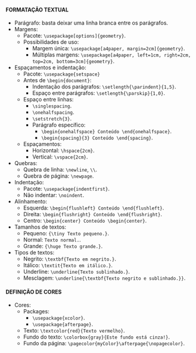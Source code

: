 #### FORMATAÇÃO TEXTUAL
*   Parágrafo: basta deixar uma linha branca entre os parágrafos.
*   Margens:
    *   Pacote: `\usepackage[options]{geometry}`.
    *   Possibilidades de uso:
        *   Margem única: `\usepackage[a4paper, margin=2cm]{geometry}`.
        *   Múltiplas margens: `\usepackage[a4paper, left=1cm, right=2cm, top=2cm, bottom=3cm]{geometry}`.
*   Espaçamentos e indentação:
    *   Pacote: `\usepackage{setspace}`
    *   Antes de `\begin{document}`:
        *   Indentação dos parágrafos: `\setlength{\parindent}{1,5}`.
        *   Espaço entre parágrafos: `\setlength{\parskip}{1,0}`.
    *   Espaço entre linhas:
        *   `\singlespacing`.
        *   `\onehalfspacing`.
        *   `\setstretch{3}`.
        *   Parágrafo específico:
            *   `\begin{onehalfspace} Conteúdo \end{onehalfspace}`.
            *   `\begin{spacing}{3} Conteúdo \end{spacing}`.
    *   Espaçamentos:
        *   Horizontal: `\hspace{2cm}`.
        *   Vertical: `\vspace{2cm}`.
*   Quebras:
    *   Quebra de linha: `\newline`, `\\`.
    *   Quebra de página: `\newpage`.
*   Indentação: 
    *   Pacote: `\usepackage{indentfirst}`.
    *   Não indentar: `\noindent`.
*   Alinhamento:
    *   Esquerda: `\begin{flushleft} Conteúdo \end{flushleft}`.
    *   Direita: `\begin{flushright} Conteúdo \end{flushright}`.
    *   Centro: `\begin{center} Conteúdo \begin{center}`.
*   Tamanhos de textos:
    *   Pequeno: `{\tiny Texto pequeno.}`.
    *   Normal: `Texto normal.`.
    *   Grande: `{\huge Texto grande.}`.
*   Tipos de textos:
    *   Negrito: `\textbf{Texto em negrito.}`.
	*   Itálico: `\textit{Texto em itálico.}`.
	*   Underline: `\underline{Texto sublinhado.}`.
	*   Mesclagem: `\underline{\textbf{Texto negrito e sublinhado.}}`.

#### DEFINIÇÃO DE CORES
*   Cores:
    *   Packages:
        *   `\usepackage{xcolor}`.
        *   `\usepackage{afterpage}`.
    *   Texto: `\textcolor{red}{Texto vermelho}`.
    *   Fundo do texto: `\colorbox{gray}{Este fundo está cinza!}`.
    *   Fundo da página: `\pagecolor{myColor}\afterpage{\nopagecolor}`.
